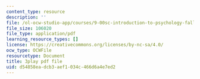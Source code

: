 ```yaml
---
content_type: resource
description: ''
file: /ol-ocw-studio-app/courses/9-00sc-introduction-to-psychology-fall-2011/d54858eadcb3aef1034c466d6a4e7ed2_MYMYXhR2Ppw.pdf
file_size: 106020
file_type: application/pdf
learning_resource_types: []
license: https://creativecommons.org/licenses/by-nc-sa/4.0/
ocw_type: OCWFile
resourcetype: Document
title: 3play pdf file
uid: d54858ea-dcb3-aef1-034c-466d6a4e7ed2
---
```

